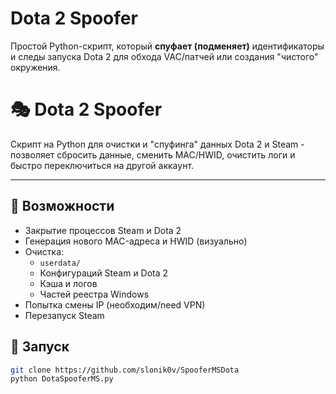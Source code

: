 # Dota 2 Spoofer

Простой Python-скрипт, который **спуфает (подменяет)** идентификаторы и следы запуска Dota 2 для обхода VAC/патчей или создания "чистого" окружения.

# 🎭 Dota 2 Spoofer 

Скрипт на Python для очистки и "спуфинга" данных Dota 2 и Steam - позволяет сбросить данные, сменить MAC/HWID, очистить логи и быстро переключиться на другой аккаунт.

---

## 🔧 Возможности

- Закрытие процессов Steam и Dota 2
- Генерация нового MAC-адреса и HWID (визуально)
- Очистка:
  - `userdata/`
  - Конфигураций Steam и Dota 2
  - Кэша и логов
  - Частей реестра Windows
- Попытка смены IP (необходим/need VPN)
- Перезапуск Steam

## 🚀 Запуск

```bash
git clone https://github.com/slonik0v/SpooferMSDota
python DotaSpooferMS.py
